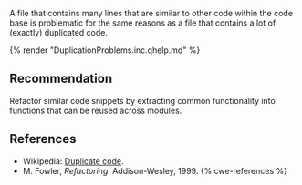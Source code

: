 A file that contains many lines that are similar to other code within the code base is problematic for the same reasons as a file that contains a lot of (exactly) duplicated code.

{% render "DuplicationProblems.inc.qhelp.md" %}


## Recommendation
Refactor similar code snippets by extracting common functionality into functions that can be reused across modules.


## References
* Wikipedia: [Duplicate code](http://en.wikipedia.org/wiki/Duplicate_code).
* M. Fowler, *Refactoring*. Addison-Wesley, 1999.
{% cwe-references %}
